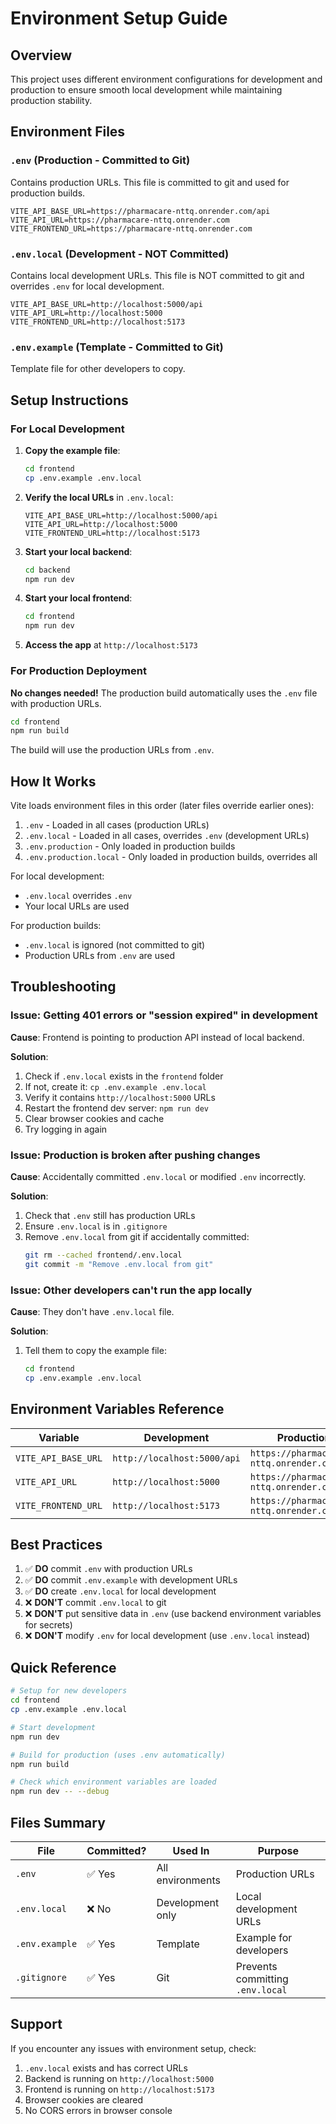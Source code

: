 # Environment Setup Guide

## Overview

This project uses different environment configurations for development and production to ensure smooth local development while maintaining production stability.

## Environment Files

### `.env` (Production - Committed to Git)
Contains production URLs. This file is committed to git and used for production builds.

```env
VITE_API_BASE_URL=https://pharmacare-nttq.onrender.com/api
VITE_API_URL=https://pharmacare-nttq.onrender.com
VITE_FRONTEND_URL=https://pharmacare-nttq.onrender.com
```

### `.env.local` (Development - NOT Committed)
Contains local development URLs. This file is NOT committed to git and overrides `.env` for local development.

```env
VITE_API_BASE_URL=http://localhost:5000/api
VITE_API_URL=http://localhost:5000
VITE_FRONTEND_URL=http://localhost:5173
```

### `.env.example` (Template - Committed to Git)
Template file for other developers to copy.

## Setup Instructions

### For Local Development

1. **Copy the example file**:
   ```bash
   cd frontend
   cp .env.example .env.local
   ```

2. **Verify the local URLs** in `.env.local`:
   ```env
   VITE_API_BASE_URL=http://localhost:5000/api
   VITE_API_URL=http://localhost:5000
   VITE_FRONTEND_URL=http://localhost:5173
   ```

3. **Start your local backend**:
   ```bash
   cd backend
   npm run dev
   ```

4. **Start your local frontend**:
   ```bash
   cd frontend
   npm run dev
   ```

5. **Access the app** at `http://localhost:5173`

### For Production Deployment

**No changes needed!** The production build automatically uses the `.env` file with production URLs.

```bash
cd frontend
npm run build
```

The build will use the production URLs from `.env`.

## How It Works

Vite loads environment files in this order (later files override earlier ones):

1. `.env` - Loaded in all cases (production URLs)
2. `.env.local` - Loaded in all cases, overrides `.env` (development URLs)
3. `.env.production` - Only loaded in production builds
4. `.env.production.local` - Only loaded in production builds, overrides all

For local development:
- `.env.local` overrides `.env`
- Your local URLs are used

For production builds:
- `.env.local` is ignored (not committed to git)
- Production URLs from `.env` are used

## Troubleshooting

### Issue: Getting 401 errors or "session expired" in development

**Cause**: Frontend is pointing to production API instead of local backend.

**Solution**:
1. Check if `.env.local` exists in the `frontend` folder
2. If not, create it: `cp .env.example .env.local`
3. Verify it contains `http://localhost:5000` URLs
4. Restart the frontend dev server: `npm run dev`
5. Clear browser cookies and cache
6. Try logging in again

### Issue: Production is broken after pushing changes

**Cause**: Accidentally committed `.env.local` or modified `.env` incorrectly.

**Solution**:
1. Check that `.env` still has production URLs
2. Ensure `.env.local` is in `.gitignore`
3. Remove `.env.local` from git if accidentally committed:
   ```bash
   git rm --cached frontend/.env.local
   git commit -m "Remove .env.local from git"
   ```

### Issue: Other developers can't run the app locally

**Cause**: They don't have `.env.local` file.

**Solution**:
1. Tell them to copy the example file:
   ```bash
   cd frontend
   cp .env.example .env.local
   ```

## Environment Variables Reference

| Variable | Development | Production |
|----------|-------------|------------|
| `VITE_API_BASE_URL` | `http://localhost:5000/api` | `https://pharmacare-nttq.onrender.com/api` |
| `VITE_API_URL` | `http://localhost:5000` | `https://pharmacare-nttq.onrender.com` |
| `VITE_FRONTEND_URL` | `http://localhost:5173` | `https://pharmacare-nttq.onrender.com` |

## Best Practices

1. ✅ **DO** commit `.env` with production URLs
2. ✅ **DO** commit `.env.example` with development URLs
3. ✅ **DO** create `.env.local` for local development
4. ❌ **DON'T** commit `.env.local` to git
5. ❌ **DON'T** put sensitive data in `.env` (use backend environment variables for secrets)
6. ❌ **DON'T** modify `.env` for local development (use `.env.local` instead)

## Quick Reference

```bash
# Setup for new developers
cd frontend
cp .env.example .env.local

# Start development
npm run dev

# Build for production (uses .env automatically)
npm run build

# Check which environment variables are loaded
npm run dev -- --debug
```

## Files Summary

| File | Committed? | Used In | Purpose |
|------|-----------|---------|---------|
| `.env` | ✅ Yes | All environments | Production URLs |
| `.env.local` | ❌ No | Development only | Local development URLs |
| `.env.example` | ✅ Yes | Template | Example for developers |
| `.gitignore` | ✅ Yes | Git | Prevents committing `.env.local` |

## Support

If you encounter any issues with environment setup, check:
1. `.env.local` exists and has correct URLs
2. Backend is running on `http://localhost:5000`
3. Frontend is running on `http://localhost:5173`
4. Browser cookies are cleared
5. No CORS errors in browser console

